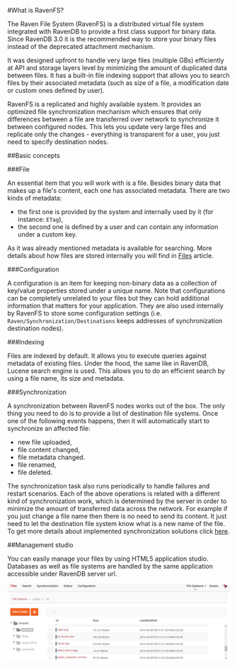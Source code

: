 ﻿#What is RavenFS?

The Raven File System (RavenFS) is a distributed virtual file system integrated with RavenDB to provide a first class support for binary data.
Since RavenDB 3.0 it is the recommended way to store your binary files instead of the deprecated attachment mechanism.

It was designed upfront to handle very large files (multiple GBs) efficiently at API and storage layers level by minimizing the amount of duplicated data between files.
It has a built-in file indexing support that allows you to search files by their associated metadata (such as size of a file, a modification date or custom ones defined by user).

RavenFS is a replicated and highly available system. It provides an optimized file synchronization mechanism which ensures that only differences between a file are transferred
over network to synchronize it between configured nodes. This lets you update very large files and replicate only the changes - everything is transparent for a user, you just need
to specify destination nodes.

##Basic concepts

###File

An essential item that you will work with is a file. Besides binary data that makes up a file's content, each one has associated metadata. There are two kinds of metadata:

* the first one is provided by the system and internally used by it (for instance: `ETag`),
* the second one is defined by a user and can contain any information under a custom key.

As it was already mentioned metadata is available for searching. More details about how files are stored internally you will find in [Files](files) article.

###Configuration

A configuration is an item for keeping non-binary data as a collection of key/value properties stored under a unique name. Note that configurations can be 
completely unrelated to your files but they can hold additional information that matters for your application. They are also used internally by RavenFS to store
some configuration settings (i.e. `Raven/Synchronization/Destinations` keeps addresses of synchronization destination nodes).

###Indexing

Files are indexed by default. It allows you to execute queries against metadata of existing files. Under the hood, the same like in RavenDB, 
Lucene search engine is used. This allows you to do an efficient search by using a file name, its size and metadata.

###Synchronization

A synchronization between RavenFS nodes works out of the box. The only thing you need to do is to provide a list of destination file systems. 
Once one of the following events happens, then it will automatically start to synchronize an affected file:

* new file uploaded,
* file content changed,
* file metadata changed.
* file renamed,
* file deleted.

The synchronization task also runs periodically to handle failures and restart scenarios. Each of the above operations is related with a different kind of
synchronization work, which is determined by the server in order to minimize the amount of transferred data across the network. For example if you just change
a file name then there is no need to send its content.  It just need to let the destination file system know what is a new name of the file. To get more details about implemented synchronization solutions click [here]().

##Management studio

You can easily manage your files by using HTML5 application studio. Databases as well as file systems are handled by the same application accessible under RavenDB server url.

![Figure 1. Studio. File system](images/studio_view.png)  
